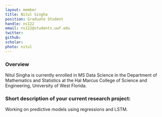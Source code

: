 ```yaml
---
layout: member
title: Nitul Singha
position: Graduate Student
handle: ns122
email: ns122@students.uwf.edu 
twitter:
github:
scholar: 
photo: nitul
---
```


### Overview

Nitul Singha is currently enrolled in MS Data Science in the Department of Mathematics and Statistics at the Hal Marcus College of Science and Engineering, University of West Florida. 


### Short description of your current research project:

Working on predictive models using regressions and LSTM.


